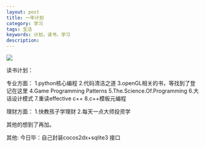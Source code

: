 ```yaml
---
layout: post
title: 一年计划
category: 学习
tags: 生活
keywords: 计划，读书，学习
description: 
---
```

![](http://image.nationalgeographic.com.cn/2015/0319/20150319040548406.jpg)</br>

读书计划：

专业方面：
1.python核心编程
2.代码清洁之道
3.openGL相关的书，等找到了登记在这里
4.Game Programming Patterns
5.The.Science.Of.Programming
6.大话设计模式
7.重读effective c++
8.c++模板元编程

理财方面：
1.快教孩子学理财
2.每天一点大师投资学

其他的想到了再加。

其他:
今日毕：自己封装cocos2dx+sqlite3 接口



	
